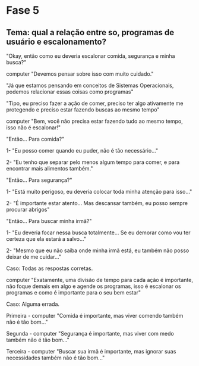 # Fase 5

## Tema: qual a relação entre so, programas de usuário e escalonamento?

"Okay, então como eu deveria escalonar comida, segurança e minha busca?"

computer "Devemos pensar sobre isso com muito cuidado."

"Já que estamos pensando em conceitos de Sistemas Operacionais, podemos relacionar essas coisas como programas"

"Tipo, eu preciso fazer a ação de comer, preciso ter algo ativamente me protegendo e preciso estar fazendo buscas ao mesmo tempo"

computer "Bem, você não precisa estar fazendo tudo ao mesmo tempo, isso não é escalonar!"

"Então... Para comida?"

1- "Eu posso comer quando eu puder, não é tão necessário..."

2- "Eu tenho que separar pelo menos algum tempo para comer, e para encontrar mais alimentos também."

"Então... Para segurança?"

1- "Está muito perigoso, eu deveria colocar toda minha atenção para isso..."

2- "É importante estar atento... Mas descansar também, eu posso sempre procurar abrigos"

"Então... Para buscar minha irmã?"

1- "Eu deveria focar nessa busca totalmente... Se eu demorar como vou ter certeza que ela estará a salvo..."

2- "Mesmo que eu não saiba onde minha irmã está, eu também não posso deixar de me cuidar..."

Caso: Todas as respostas corretas.

computer "Exatamente, uma divisão de tempo para cada ação é importante, não foque demais em algo e agende os programas, isso é escalonar os programas e como é importante para o seu bem estar"

Caso: Alguma errada.

Primeira - computer "Comida é importante, mas viver comendo também não é tão bom..."

Segunda - computer "Segurança é importante, mas viver com medo também não é tão bom..."

Terceira - computer "Buscar sua irmã é importante, mas ignorar suas necessidades também não é tão bom..."
